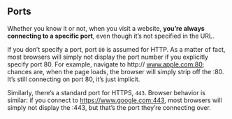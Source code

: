## Ports

Whether you know it or not, when you visit a website, **you’re always connecting to a specific port**, even though it’s not specified in the URL.

If you don’t specify a port, port `80` is assumed for HTTP. As a matter of fact, most browsers will simply not display the port number if you explicitly specify port 80. For example, navigate to http:// www.apple.com:80; chances are, when the page loads, the browser will simply strip off the :80. It’s still connecting on port 80, it’s just implicit.

Similarly, there’s a standard port for HTTPS, `443`. Browser behavior is similar: if you connect to https://www.google.com:443, most browsers will simply not display the :443, but that’s the port they’re connecting over.
